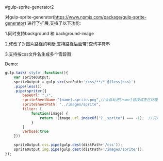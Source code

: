 #gulp-sprite-generator2


对gulp-sprite-generator(https://www.npmjs.com/package/gulp-sprite-generator) 进行了扩展,支持了以下功能:

1.同时支持background 和 background-image

2.修改了对图片路径的判断,支持路径后面带?查询字符串

3.支持按css文件名生成多个雪碧图 

Demo:

```js
gulp.task('style',function(){
    var spriteOutput;
    spriteOutput = gulp.src(srcPath+'/css/**/*.@(less|css)')
    .pipe(less())
    .pipe(spriter({
        baseUrl: "./",
        spriteSheetName:"[name].sprite.png",//会自动把[name]替换成正在处理文件名
        spriteSheetPath: "../images/sprite",
        filter: [
            function(image) {
                return !(image.url.indexOf("?__sprite") === -1);  //只对?__sprite进行雪碧图合并
            }
        ]
        verbose:true
    }))

    spriteOutput.css.pipe(gulp.dest(distPath+'/css'));
    spriteOutput.img.pipe(gulp.dest(distPath+'/images/sprite'));
});

```